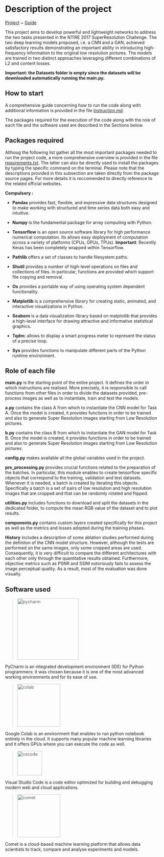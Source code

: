 # Description of the project

[Project](https://github.com/EdoardoGruppi/AMLS_II_assignment20_21.git) ~ [Guide](https://github.com/EdoardoGruppi/AMLS_II_assignment20_21/blob/main/Instructions.md)

This project aims to develop powerful and lightweight networks to address the two tasks presented in the NTIRE 2017 SuperResolution Challenge. The two deep learning models proposed, i.e. a CNN and a GAN, achieved satisfactory results demonstrating an important ability in introducing high-frequency information to the original low resolution pictures. The models are trained in two distinct approaches leveraging different combinations of L2 and content losses.

**Important: the Datasets folder is empty since the datasets will be downloaded automatically running the main.py.**

## How to start

A comprehensive guide concerning how to run the code along with additional information is provided in the file [Instruction.md](https://github.com/EdoardoGruppi/AMLS_II_assignment20_21/blob/main/Instructions.md).

The packages required for the execution of the code along with the role of each file and the software used are described in the Sections below.

## Packages required

Althoug the following list gather all the most important packages needed to run the project code, a more comprehensive overview is provided in the file [requirements.txt](https://github.com/EdoardoGruppi/AMLS_II_assignment20_21/blob/main/requirements.txt). The latter can also be directly used to install the packages by typing the specific command on the terminal.
Please note that the descriptions provided in this subsection are taken directly from the package source pages. For more details it is reccomended to directly reference to the related official websites.

**Compulsory :**

- **Pandas** provides fast, flexible, and expressive data structures designed to make working with structured and time series data both easy and intuitive.

- **Numpy** is the fundamental package for array computing with Python.

- **Tensorflow** is an open source software library for high performance numerical computation. Its allows easy deployment of computation across a variety of platforms (CPUs, GPUs, TPUs). **Important**: Recently Keras has been completely wrapped within Tensorflow.

- **Pathlib** offers a set of classes to handle filesystem paths.

- **Shutil** provides a number of high-level operations on files and collections of files. In particular, functions are provided which support file copying and removal.

- **Os** provides a portable way of using operating system dependent functionality.

- **Matplotlib** is a comprehensive library for creating static, animated, and interactive visualizations in Python.

- **Seaborn** is a data visualization library based on matplotlib that provides a high-level interface for drawing attractive and informative statistical graphics.

- **Tqdm:** allows to display a smart progress meter to represent the status of a precise loop.

- **Sys** provides functions to manipulate different parts of the Python runtime environment.

## Role of each file

**main.py** is the starting point of the entire project. It defines the order in which instructions are realised. More precisely, it is responsible to call functions from other files in order to divide the datasets provided, pre-process images as well as to instantiate, train and test the models.

**a.py** contains the class A from which to instantiate the CNN model for Task A. Once the model is created, it provides functions in order to be trained and also to generate Super Resolution images starting from Low Resolution pictures.

**b.py** contains the class B from which to instantiate the GAN model for Task B. Once the model is created, it provides functions in order to be trained and also to generate Super Resolution images starting from Low Resolution pictures.

**config.py** makes available all the global variables used in the project.

**pre_processing.py** provides crucial functions related to the preparation of the batches. In particular, this module enables to create tensorflow specific objects that correspond to the training, validation and test datasets. Whenever it is needed, a batch is created by iterating this objects. Specifically a batch is a set of pairs of low resolution and high resolution images that are cropped and that can be randomly rotated and flipped.

**utilities.py** includes functions to download and split the datasets in the dedicated folder, to compute the mean RGB value of the dataset and to plot results.

**components.py** contains custom layers created specifically for this project as well as the metrics and losses adopted during the training phases.

**History** includes a description of some ablation studies performed during the definiton of the CNN model structure. However, although the tests are performed on the same images, only some cropped areas are used. Consequently, it is very difficult to compare the different architectures with each other only through the quantitative results obtained. Furthermore, objective metrics such as PSNR and SSIM notoriously fails to assess the image perceptual quality. As a result, most of the evaluation was done visually.

## Software used

> <img src="https://financesonline.com/uploads/2019/08/PyCharm_Logo1.png" width="200" alt="pycharm">

PyCharm is an integrated development environment (IDE) for Python programmers: it was chosen because it is one of the most advanced working environments and for its ease of use.

> <img src="https://cdn-images-1.medium.com/max/1200/1*Lad06lrjlU9UZgSTHUoyfA.png" width="140" alt="colab">

Google Colab is an environment that enables to run python notebook entirely in the cloud. It supports many popular machine learning libraries and it offers GPUs where you can execute the code as well.

> <img src="https://user-images.githubusercontent.com/674621/71187801-14e60a80-2280-11ea-94c9-e56576f76baf.png" width="80" alt="vscode">

Visual Studio Code is a code editor optimized for building and debugging modern web and cloud applications.

> <img src="https://camo.githubusercontent.com/9e56fd69605928b657fcc0996cebf32d5bb73c46/68747470733a2f2f7777772e636f6d65742e6d6c2f696d616765732f6c6f676f5f636f6d65745f6c696768742e706e67" width="140" alt="comet">

Comet is a cloud-based machine learning platform that allows data scientists to track, compare and analyse experiments and models.
